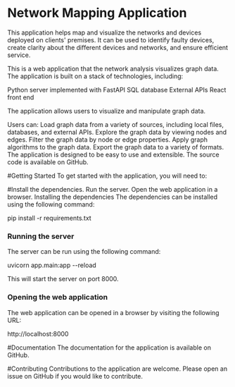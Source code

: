 # Network Mapping Application
This application helps map and visualize the networks and devices deployed on clients' premises. It can be used to identify faulty devices, create clarity about the different devices and networks, and ensure efficient service.

This is a web application that the network analysis visualizes graph data. The application is built on a stack of technologies, including:

Python server implemented with FastAPI
SQL database
External APIs
React front end

The application allows users to visualize and manipulate graph data. 

Users can:
Load graph data from a variety of sources, including local files, databases, and external APIs.
Explore the graph data by viewing nodes and edges.
Filter the graph data by node or edge properties.
Apply graph algorithms to the graph data.
Export the graph data to a variety of formats.
The application is designed to be easy to use and extensible. The source code is available on GitHub.

#Getting Started
To get started with the application, you will need to:

#Install the dependencies.
Run the server.
Open the web application in a browser.
Installing the dependencies
The dependencies can be installed using the following command:

pip install -r requirements.txt


### Running the server

The server can be run using the following command:

uvicorn app.main:app --reload


This will start the server on port 8000.

### Opening the web application

The web application can be opened in a browser by visiting the following URL:

http://localhost:8000

#Documentation
The documentation for the application is available on GitHub.

#Contributing
Contributions to the application are welcome. Please open an issue on GitHub if you would like to contribute.

